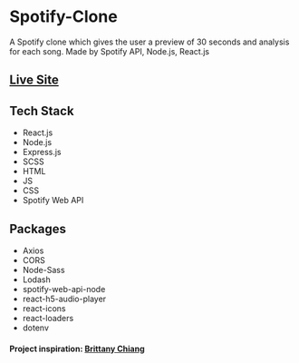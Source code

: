 # Spotify-Clone
A Spotify clone which gives the user a preview of 30 seconds and analysis for each song. Made by Spotify API, Node.js, React.js

## [Live Site](https://spotify-console.onrender.com)

## Tech Stack
- React.js
- Node.js
- Express.js
- SCSS 
- HTML
- JS
- CSS
- Spotify Web API
## Packages
- Axios
- CORS
- Node-Sass
- Lodash
- spotify-web-api-node
- react-h5-audio-player
- react-icons
- react-loaders
- dotenv
#### Project inspiration: [Brittany Chiang](https://github.com/bchiang7)
